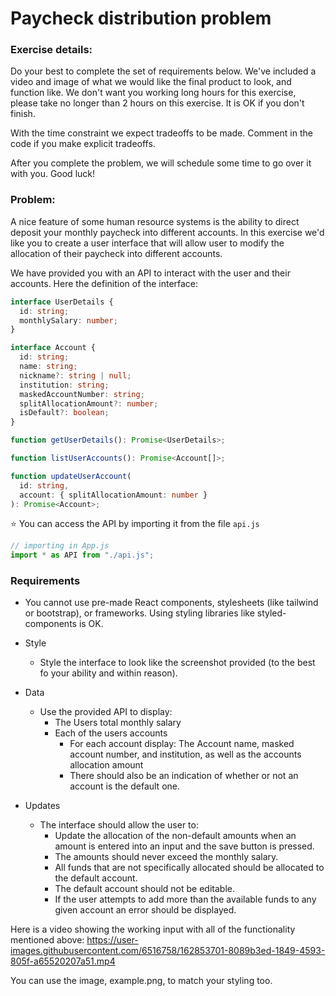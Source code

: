 # Paycheck distribution problem

### Exercise details:

Do your best to complete the set of requirements below. We've included a video and image of what we would like the final product to look, and function like. We don't want you working long hours for this exercise, please take no longer than 2 hours on this exercise. It is OK if you don't finish.

With the time constraint we expect tradeoffs to be made. Comment in the code if you make explicit tradeoffs.

After you complete the problem, we will schedule some time to go over it with you. Good luck!

### Problem:

A nice feature of some human resource systems is the ability to direct deposit your monthly paycheck into different accounts. In this exercise we'd like you to create a user interface that will allow user to modify the allocation of their paycheck into different accounts.

We have provided you with an API to interact with the user and their accounts. Here the definition of the interface:

```typescript
interface UserDetails {
  id: string;
  monthlySalary: number;
}

interface Account {
  id: string;
  name: string;
  nickname?: string | null;
  institution: string;
  maskedAccountNumber: string;
  splitAllocationAmount?: number;
  isDefault?: boolean;
}

function getUserDetails(): Promise<UserDetails>;

function listUserAccounts(): Promise<Account[]>;

function updateUserAccount(
  id: string,
  account: { splitAllocationAmount: number }
): Promise<Account>;
```

⭐️ You can access the API by importing it from the file `api.js`

```javascript
// importing in App.js
import * as API from "./api.js";
```

### Requirements

- You cannot use pre-made React components, stylesheets (like tailwind or bootstrap), or frameworks. Using styling libraries like styled-components is OK.

- Style

  - Style the interface to look like the screenshot provided (to the best fo your ability and within reason).

- Data

  - Use the provided API to display:
    - The Users total monthly salary
    - Each of the users accounts
      - For each account display: The Account name, masked account number, and institution, as well as the accounts allocation amount
      - There should also be an indication of whether or not an account is the default one.

- Updates

  - The interface should allow the user to:
    - Update the allocation of the non-default amounts when an amount is entered into an input and the save button is pressed.
    - The amounts should never exceed the monthly salary.
    - All funds that are not specifically allocated should be allocated to the default account.
    - The default account should not be editable.
    - If the user attempts to add more than the available funds to any given account an error should be displayed.

Here is a video showing the working input with all of the functionality mentioned above: https://user-images.githubusercontent.com/6516758/162853701-8089b3ed-1849-4593-805f-a65520207a51.mp4

You can use the image, example.png, to match your styling too.

